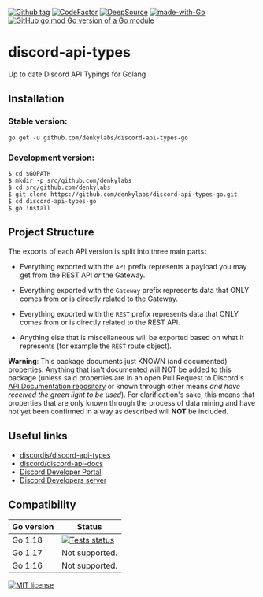 [![Github tag](https://badgen.net/github/tag/denkylabs/discord-api-types-go)](https://github.com/denkylabs/discord-api-types-go/tags/) [![CodeFactor](https://www.codefactor.io/repository/github/denkylabs/discord-api-types-go/badge)](https://www.codefactor.io/repository/github/denkylabs/discord-api-types-go) [![DeepSource](https://deepsource.io/gh/denkylabs/discord-api-types-go.svg/?label=active+issues&show_trend=true&token=-7FwA0KciBj7gHuWLxwqoHPl)](https://deepsource.io/gh/denkylabs/discord-api-types-go/?ref=repository-badge) [![made-with-Go](https://img.shields.io/badge/Made%20with-Go-1f425f.svg)](https://go.dev/) [![GitHub go.mod Go version of a Go module](https://img.shields.io/github/go-mod/go-version/denkylabs/discord-api-types-go.svg)](https://github.com/denkylabs/discord-api-types-go)

# discord-api-types
Up to date Discord API Typings for Golang

## Installation
### Stable version:
```sh-session
go get -u github.com/denkylabs/discord-api-types-go
```

### Development version:
```sh-session
$ cd $GOPATH
$ mkdir -p src/github.com/denkylabs
$ cd src/github.com/denkylabs
$ git clone https://github.com/denkylabs/discord-api-types-go.git
$ cd discord-api-types-go
$ go install
```

## Project Structure

The exports of each API version is split into three main parts:

- Everything exported with the `API` prefix represents a payload you may get from the REST API _or_ the Gateway.

- Everything exported with the `Gateway` prefix represents data that ONLY comes from or is directly related to the Gateway.

- Everything exported with the `REST` prefix represents data that ONLY comes from or is directly related to the REST API.

- Anything else that is miscellaneous will be exported based on what it represents (for example the `REST` route object).

**Warning**: This package documents just KNOWN (and documented) properties. Anything that isn't documented will NOT be added to this package (unless said properties are in an open Pull Request to Discord's [API Documentation repository](https://github.com/discord/discord-api-docs) or known through other means _and have received the green light to be used_). For clarification's sake, this means that properties that are only known through the process of data mining and have not yet been confirmed in a way as described will **NOT** be included.

## Useful links

- [discordjs/discord-api-types](https://github.com/discordjs/discord-api-types/)
- [discord/discord-api-docs](https://github.com/discord/discord-api-docs/)
- [Discord Developer Portal](https://discord.com/developers/docs/intro)
- [Discord Developers server](https://discord.gg/discord-developers)

## Compatibility
| Go version          |  Status             |
| ------------------- | ------------------- |
|  Go 1.18  |  <a href="https://github.com/denkylabs/discord-api-types-go/actions"><img src="https://github.com/denkylabs/discord-api-types-go/actions/workflows/go-1.18.yml/badge.svg" alt="Tests status" /></a> |
| Go 1.17  | Not supported. |
| Go 1.16  | Not supported. |

[![MIT license](https://img.shields.io/badge/License-MIT-blue.svg)](https://lbesson.mit-license.org/)
